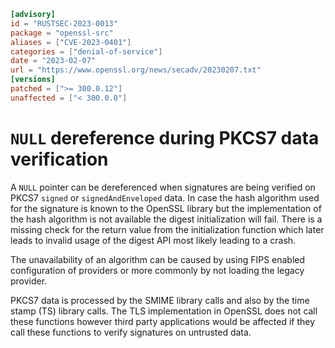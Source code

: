 ```toml
[advisory]
id = "RUSTSEC-2023-0013"
package = "openssl-src"
aliases = ["CVE-2023-0401"]
categories = ["denial-of-service"]
date = "2023-02-07"
url = "https://www.openssl.org/news/secadv/20230207.txt"
[versions]
patched = [">= 300.0.12"]
unaffected = ["< 300.0.0"]
```

# `NULL` dereference during PKCS7 data verification

A `NULL` pointer can be dereferenced when signatures are being
verified on PKCS7 `signed` or `signedAndEnveloped` data. In case the hash
algorithm used for the signature is known to the OpenSSL library but
the implementation of the hash algorithm is not available the digest
initialization will fail. There is a missing check for the return
value from the initialization function which later leads to invalid
usage of the digest API most likely leading to a crash.

The unavailability of an algorithm can be caused by using FIPS
enabled configuration of providers or more commonly by not loading
the legacy provider.

PKCS7 data is processed by the SMIME library calls and also by the
time stamp (TS) library calls. The TLS implementation in OpenSSL does
not call these functions however third party applications would be
affected if they call these functions to verify signatures on untrusted
data.
